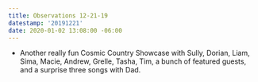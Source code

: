 ```yaml
---
title: Observations 12-21-19
datestamp: '20191221'
date: 2020-01-02 13:08:00 -06:00
---
```


- Another really fun Cosmic Country Showcase with Sully, Dorian, Liam, Sima, Macie, Andrew, Grelle, Tasha, Tim, a bunch of featured guests, and a surprise three songs with Dad.
